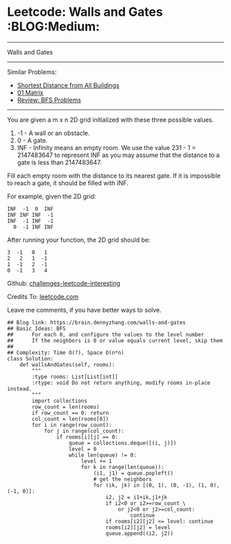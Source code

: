 # Leetcode: Walls and Gates     :BLOG:Medium:


---

Walls and Gates  

---

Similar Problems:  
-   [Shortest Distance from All Buildings](https://brain.dennyzhang.com/shortest-distance-from-all-buildings)
-   [01 Matrix](https://brain.dennyzhang.com/01-matrix)
-   [Review: BFS Problems](https://brain.dennyzhang.com/review-bfs)

---

You are given a m x n 2D grid initialized with these three possible values.  

1.  -1 - A wall or an obstacle.
2.  0 - A gate.
3.  INF - Infinity means an empty room. We use the value 231 - 1 = 2147483647 to represent INF as you may assume that the distance to a gate is less than 2147483647.

Fill each empty room with the distance to its nearest gate. If it is impossible to reach a gate, it should be filled with INF.  

For example, given the 2D grid:  

    INF  -1  0  INF
    INF INF INF  -1
    INF  -1 INF  -1
      0  -1 INF INF

After running your function, the 2D grid should be:  

    3  -1   0   1
    2   2   1  -1
    1  -1   2  -1
    0  -1   3   4

Github: [challenges-leetcode-interesting](https://github.com/DennyZhang/challenges-leetcode-interesting/tree/master/walls-and-gates)  

Credits To: [leetcode.com](https://leetcode.com/problems/walls-and-gates/description/)  

Leave me comments, if you have better ways to solve.  

    ## Blog link: https://brain.dennyzhang.com/walls-and-gates
    ## Basic Ideas: BFS
    ##      For each 0, and configure the values to the level number
    ##      If the neighbors is 0 or value equals current level, skip them
    ##
    ## Complexity: Time O(?), Space O(n*n)
    class Solution:
        def wallsAndGates(self, rooms):
            """
            :type rooms: List[List[int]]
            :rtype: void Do not return anything, modify rooms in-place instead.
            """
            import collections
            row_count = len(rooms)
            if row_count == 0: return
            col_count = len(rooms[0])
            for i in range(row_count):
                for j in range(col_count):
                    if rooms[i][j] == 0:
                        queue = collections.deque([(i, j)])
                        level = 0
                        while len(queue) != 0:
                            level += 1
                            for k in range(len(queue)):
                                (i1, j1) = queue.popleft()
                                # get the neighbors
                                for (ik, jk) in [(0, 1), (0, -1), (1, 0), (-1, 0)]:
                                    i2, j2 = i1+ik,j1+jk
                                    if i2<0 or i2>=row_count \
                                        or j2<0 or j2>=col_count:
                                            continue
                                    if rooms[i2][j2] <= level: continue
                                    rooms[i2][j2] = level
                                    queue.append((i2, j2))